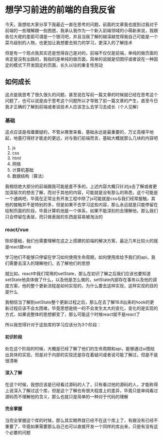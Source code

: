 # 想学习前进的前端的自我反省

今天，我想给大家分享下我最近一直在思考的问题，前面的文章我也提到过我对于前端的一些理解跟一些困惑，我承认我作为一个新入前端领域的小萌新来说，我跟各位大佬的差距可谓是一个银河吧，并且当我了解的越深越觉得我自己可能是一个菜鸟级别的人物，也更加让我想要去努力的学习，更深入的了解技术

但是有一个观点我其实还是觉得自己是对的，前端不仅仅是前端，单纯的做页面的肯定是没有出路的，我指的是单纯的做页面，简单的说就是切图仔或者说在一种固定的模式下开发固定的页面，长久以往的重复性劳动

## 如何成长

这点是我思考了很久很久的问题，甚至说在写前一篇文章的时候就已经在思考这个问题了，也可以说是由于思考这个问题所以才导致了前一篇文章的产生，直至今日我才正确的了解到前端或者说技术人应该怎么去学习去成长（个人见解）

### 基础

这点应该是毋庸置疑的，不管从哪里来看，基础永远是最重要的，万丈高楼平地起，地基打得好才能走的更远，对与我们前端而言，基础大概就那么几块的内容吧

1. js
2. css
3. html
4. 网络
5. 计算机基础
6. 数据结构（算法）

我相信绝大部分的前端跟我可能是差不多的，上述内容大概只针对js去了解或者更加深层次的想去了解，而对于其他的内容，可能就是没有那么的熟悉，这个可能是一个通病吧，毕竟在正常业务开发工程中除了js可能就是css与我们经常接触，其他的接触并不是特别的多，但是如果不去学习这些内容，那么永远就是只能停留在绘制页面的阶段，毕竟计算机他是一个体系，如果不能深刻的去理解他，那么我们只会停留在表层，而只做表层的东西是容易被淘汰的

### react/vue

除却基础，我们也需要理解在这之上搭建的前端的解决方案，最近几年比较火的就是react跟vue

学习他们不能够只停留在学习如何使用生命周期，如何使用库给予我们的api，我们需要去深入的理解他们，去了解他们的思想

就比如，react中我们常用的setState，那么在初识了解之后我们应该也要知道setState他具体做了什么，以及他是怎么做的，setState内部存在事务以及他的调度方案，他的整个更新流程是如何实现的，为什么要去这样实现，这样实现的目的是什么

我相信当了解到setState整个更新过程之后，那么在去了解16.8出来的hook的更新过程应该不会太困难，毕竟思想是统一的不会发生太大的变化，变化的是实现的方式，如果说整体的思想都变了，那么可能这个时候react就不是react了

所以我觉得针对于这些库的学习应该分为3个阶段：

#### 初识阶段

处在这个阶段的时候，大概是已经了解了他们的生命周期和api，能够通过ui图给出具体的实现，但是对于内部的实现还是存在着疑问或者说可能了解过，但是不是很清晰

#### 深入了解

在这个时候，我想应该是已经看过源码的人了，只有看过他的源码的人，才能称得上说深入了解过这个库，但是这个了解也有很大程度上的差异，毕竟只是单纯看过源码而不理解他的含义，那么也就只是简单的一种对于代码的理解

#### 完全掌握

当完全掌握这个库的时候，那么其实眼界就已经不在这个库上了，有跟没有已经不重要了，毕竟如果需要那么自己也可以直接开发一个同样的库出来，只是有没有这个必要的问题

